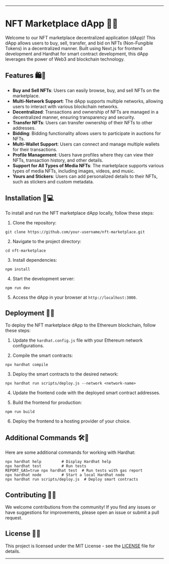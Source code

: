 
---

# NFT Marketplace dApp 🎨🚀

Welcome to our NFT marketplace decentralized application (dApp)! This dApp allows users to buy, sell, transfer, and bid on NFTs (Non-Fungible Tokens) in a decentralized manner. Built using Next.js for frontend development and Hardhat for smart contract development, this dApp leverages the power of Web3 and blockchain technology.

## Features 🛍️🔄

- **Buy and Sell NFTs**: Users can easily browse, buy, and sell NFTs on the marketplace.
- **Multi-Network Support**: The dApp supports multiple networks, allowing users to interact with various blockchain networks.
- **Decentralized**: Transactions and ownership of NFTs are managed in a decentralized manner, ensuring transparency and security.
- **Transfer NFTs**: Users can transfer ownership of their NFTs to other addresses.
- **Bidding**: Bidding functionality allows users to participate in auctions for NFTs.
- **Multi-Wallet Support**: Users can connect and manage multiple wallets for their transactions.
- **Profile Management**: Users have profiles where they can view their NFTs, transaction history, and other details.
- **Support for All Types of Media NFTs**: The marketplace supports various types of media NFTs, including images, videos, and music.
- **Yours and Stickers**: Users can add personalized details to their NFTs, such as stickers and custom metadata.

## Installation 🔧💻

To install and run the NFT marketplace dApp locally, follow these steps:

1. Clone the repository:

```shell
git clone https://github.com/your-username/nft-marketplace.git
```

2. Navigate to the project directory:

```shell
cd nft-marketplace
```

3. Install dependencies:

```shell
npm install
```

4. Start the development server:

```shell
npm run dev
```

5. Access the dApp in your browser at `http://localhost:3000`.

## Deployment 🚀🌐

To deploy the NFT marketplace dApp to the Ethereum blockchain, follow these steps:

1. Update the `hardhat.config.js` file with your Ethereum network configurations.

2. Compile the smart contracts:

```shell
npx hardhat compile
```

3. Deploy the smart contracts to the desired network:

```shell
npx hardhat run scripts/deploy.js --network <network-name>
```

4. Update the frontend code with the deployed smart contract addresses.

5. Build the frontend for production:

```shell
npm run build
```

6. Deploy the frontend to a hosting provider of your choice.

## Additional Commands 🛠️🔧

Here are some additional commands for working with Hardhat:

```shell
npx hardhat help         # Display Hardhat help
npx hardhat test         # Run tests
REPORT_GAS=true npx hardhat test  # Run tests with gas report
npx hardhat node         # Start a local Hardhat node
npx hardhat run scripts/deploy.js  # Deploy smart contracts
```

## Contributing 🤝🎉

We welcome contributions from the community! If you find any issues or have suggestions for improvements, please open an issue or submit a pull request.

## License 📄📝

This project is licensed under the MIT License - see the [LICENSE](LICENSE) file for details.

---